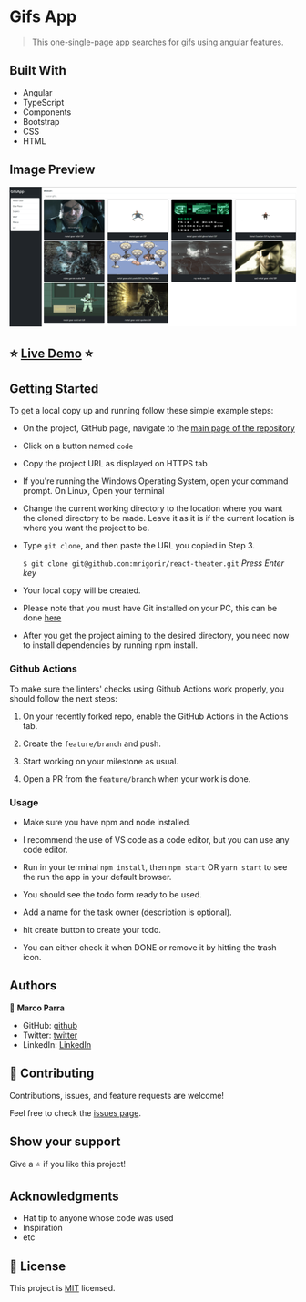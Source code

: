 # Gifs App

> This one-single-page app searches for gifs using angular features.


## Built With

- Angular
- TypeScript
- Components
- Bootstrap
- CSS
- HTML

## Image Preview
![Screenshot Main Page](./src/assets/images/capture.png)

## :star: [Live Demo](https://wonderful-blini-282bec.netlify.app/) :star:


## Getting Started

To get a local copy up and running follow these simple example steps:

- On the project, GitHub page, navigate to the [main page of the repository](https://github.com/mrigorir/angularGifsApp)

- Click on a button named `code`

- Copy the project URL as displayed on HTTPS tab

- If you're running the Windows Operating System, open your command prompt. On Linux, Open your terminal

- Change the current working directory to the location where you want the cloned directory to be made. Leave it as it is if the current location is where you want the project to be.

- Type `git clone`, and then paste the URL you copied in Step 3.<br>

  `$ git clone git@github.com:mrigorir/react-theater.git` <em>Press Enter key</em><br>

- Your local copy will be created.

- Please note that you must have Git installed on your PC, this can be done [here](https://gist.github.com/derhuerst/1b15ff4652a867391f03)

- After you get the project aiming to the desired directory, you need now to install dependencies by running npm install.


### Github Actions

To make sure the linters' checks using Github Actions work properly, you should follow the next steps:

1. On your recently forked repo, enable the GitHub Actions in the Actions tab.
   
2. Create the `feature/branch` and push.
   
3. Start working on your milestone as usual.
   
4. Open a PR from the `feature/branch` when your work is done.

### Usage 

- Make sure you have npm and node installed.

- I recommend the use of VS code as a code editor, but you can use any code editor.

- Run in your terminal `npm install`, then `npm start` OR `yarn start` to see the run the app in your default browser.

- You should see the todo form ready to be used.

- Add a name for the task owner (description is optional).

- hit create button to create your todo.

- You can either check it when DONE or remove it by hitting the trash icon.


## Authors

👤 **Marco Parra**

- GitHub: [github](https://github.com/mrigorir)
- Twitter: [twitter](https://twitter.com/marcoparra311)
- LinkedIn: [LinkedIn](https://www.linkedin.com/in/marco-alonso-parra/)


## 🤝 Contributing

Contributions, issues, and feature requests are welcome!

Feel free to check the [issues page](issues/).

## Show your support

Give a ⭐️ if you like this project!

## Acknowledgments

- Hat tip to anyone whose code was used
- Inspiration
- etc

## 📝 License

This project is [MIT](lic.url) licensed.

